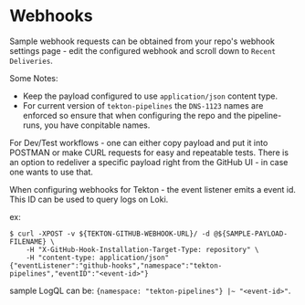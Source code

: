 # Webhooks

Sample webhook requests can be obtained from your repo's webhook settings page - edit the configured webhook and scroll down to `Recent Deliveries`. 

Some Notes:

* Keep the payload configured to use `application/json` content type. 
* For current version of `tekton-pipelines` the `DNS-1123` names are enforced so ensure that when configuring the repo and the pipeline-runs, you have conpitable names. 

For Dev/Test workflows - one can either copy payload and put it into POSTMAN or make CURL requests for easy and repeatable tests. There is an option to redeliver a specific payload right from the GitHub UI - in case one wants to use that. 

When configuring webhooks for Tekton - the event listener emits a event id. This ID can be used to query logs on Loki. 

ex: 
```
$ curl -XPOST -v ${TEKTON-GITHUB-WEBHOOK-URL}/ -d @${SAMPLE-PAYLOAD-FILENAME} \
    -H "X-GitHub-Hook-Installation-Target-Type: repository" \
    -H "content-type: application/json"
{"eventListener":"github-hooks","namespace":"tekton-pipelines","eventID":"<event-id>"}
```

sample LogQL can be: `{namespace: "tekton-pipelines"} |~ "<event-id>"`.